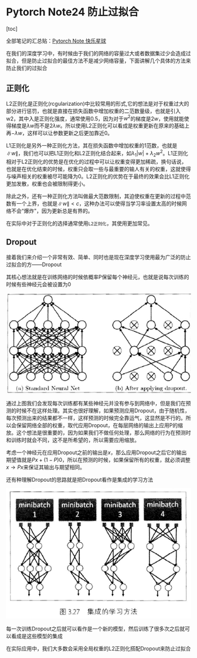 # Pytorch Note24 防止过拟合

[toc]

全部笔记的汇总贴：[Pytorch Note 快乐星球](https://blog.csdn.net/weixin_45508265/article/details/117809512)

在我们的深度学习中，有时候由于我们的网络的容量过大或者数据集过少会造成过拟合，但是防止过拟合的最佳方法不是减少网络容量，下面讲解几个具体的方法来防止我们的过拟合

## 正则化

L2正则化是正则化(rcgularization)中比较常用的形式,它的想法是对于权重过大的部分进行惩罚，也就是直接在损失函数中增加权重的二范数量级，也就是引入w2，其中入是正则化强度，通常使用0.5，因为对于$w^2$的梯度是$2w$，使用就能使得梯度是$\lambda w$而不是$2\lambda w$。所以使用L2正则化可以看成是权重更新在原来的基础上再$-\lambda w$，这样可以让参数更新之后更加靠近0。

L1正则化是另外一种正则化方法，其在损失函数中增加权重的1范数，也就是$\|w\|$，我们也可以把L1正则化和L2正则化结合起来，如$\lambda_1 |w|+\lambda_2 w^2$。L1正则化相对于L2正则化的优势是在优化的过程中可以让权重变得更加稀疏，换句话说，也就是在优化结束的时候，权重只会取一些与最重要的输人有关的权重，这就使得与噪声相关的权重被尽可能降为0。L2正则化的优势在于最终的效果会比L1正则化更加发散，权重也会被限制得更小。

除此之外，还有一种正则化方法叫做最大范数限制，其迫使权重在更新的过程中范数有一个上界，也就是$\|w\| < c$，这种办法可以使得当学习率设置太高的时候网络不会“爆炸"，因为更新总是有界的。

在实际中对于正则化的选择通常使用`L2正则化`，其使用更加常见。

## Dropout

接着我们来介绍一个非常有效、简单、同时也是现在深度学习使用最为广泛的防止过拟合的方——Dropout

其核心想法就是在训练网络的时候依概率P保留每个神经元，也就是说每次训练的时候有些神经元会被设置为0

![](./img/24.1.png)



通过上图我们会发现每次训练都有某些神经元并没有参与到网络中，但是我们在预测的时候不在这样处理。其实也很好理解，如果预测应用Dropout，由于随机性，每次预测出来的结果都不一样，这样预测的时候完全靠运气，这显然是不行的。所以会保留网络全部的权重，取代应用Dropout，在每层网络的输出上应用P的缩放。这个想法是很重要的，因为如果我们不做任何处理，那么网络的行为在预测时和训练时就会不同，这不是所希望的，所以需要应用缩放。

考虑一个神经元在应用Dropout之前的输出是$x$，那么应用Dropout之后它的输出期望值就是$Px+(1-P)0$，所以在预测的时候，如果保留所有的权重，就必须调整$x\rightarrow Px$来保证其输出与期望相同。

还有种理解Dropout的思路就是把Dropout看作是集成的学习方法

![](./img/24.2.png)

每一次训练Dropout之后就可以看作是一个新的模型，然后训练了很多次之后就可以看成是这些模型的集成



在实际应用中，我们大多数会采用全局权重的L2正则化搭配Dropout来防止过拟合

